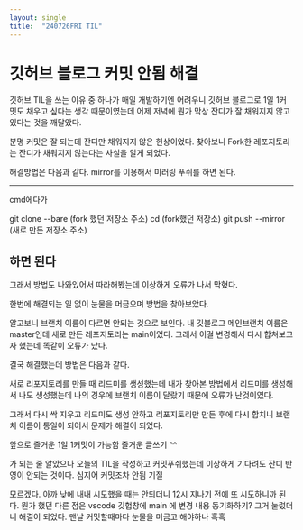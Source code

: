 ```yaml
---
layout: single
title:  "240726FRI TIL"
---
```

# 깃허브 블로그 커밋 안됨 해결

깃허브 TIL을 쓰는 이유 중 하나가 매일 개발하기엔 어려우니 깃허브 블로그로 1일 1커밋도 채우고 싶다는 생각 때문이였는데 어제 저녁에 뭔가 막상 잔디가 잘 채워지지 않고 있다는 것을 깨달았다. 

분명 커밋은 잘 되는데 잔디만 채워지지 않은 현상이었다. 찾아보니 Fork한 레포지토리는 잔디가 채워지지 않는다는 사실을 알게 되었다.

해결방법은 다음과 같다. mirror를 이용해서 미러링 푸쉬를 하면 된다.

---
cmd에다가

git clone --bare (fork 했던 저장소 주소)
cd (fork했던 저장소)
git push --mirror (새로 만든 저장소 주소)

하면 된다
---

그래서 방법도 나와있어서 따라해봤는데 이상하게 오류가 나서 막혔다.


한번에 해결되는 일 없이 눈물을 머금으며 방법을 찾아보았다.


알고보니 브랜치 이름이 다르면 안되는 것으로 보인다.
내 깃블로그 메인브랜치 이름은 master인데 새로 만든 레포지토리는 main이었다. 그래서 이걸 변경해서 다시 합쳐보고자 했는데 똑같이 오류가 났다.


결국 해결했는데 방법은 다음과 같다.


새로 리포지토리를 만들 때 리드미를 생성했는데
내가 찾아본 방법에서 리드미를 생성해서 나도 생성했는데 나의 경우에 브랜치 이름이 달랐기 때문에 오류가 난것이였다.

그래서 다시 싹 지우고 리드미도 생성 안하고 리포지토리만 만든 후에 다시 합치니 브랜치 이름이 통일이 되어서 문제가 해결이 되었다.

앞으로 즐거운 1일 1커밋이 가능함
즐거운 글쓰기 ^^




가 되는 줄 알았으나 오늘의 TIL을 작성하고 커밋푸쉬했는데
이상하게 기다려도 잔디 반영이 안되는 것이다.
심지어 커밋조차 안됨
기절

모르겠다. 아까 낮에 내내 시도했을 때는 안되더니 12시 지나기 전에 또 시도하니까 된다.
뭔가 했던 다른 점은 vscode 깃헙창에 main 에 변경 내용 동기화하기? 그거 눌렀더니 해결이 되었다.
맨날 커밋할때마다 눈물을 머금고 해야하나 흑흑


